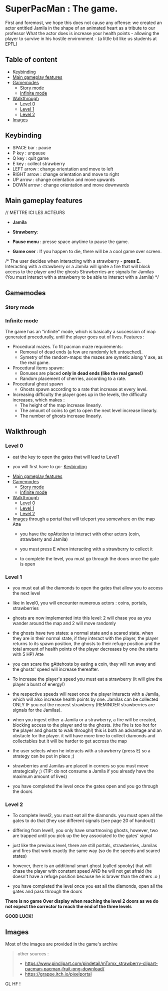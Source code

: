 # SuperPacMan : The game.

First and foremost, we hope this does not cause any offense: we created an actor entitled Jamila in the shape of an animated heart as a tribute to our professor
What the actor does is increase your health points - allowing the player to survive in his hostile environment - (a little bit like us students at EPFL)


## Table of content
- [Keybinding](#keybinding)
- [Main gameplay features](#main-gameplay-features)
- [Gamemodes](#gamemodes)
  * [Story mode](#story-mode)
  * [Infinite mode](#infinite-mode)
- [Walkthrough](#walkthrough)
  * [Level 0](#level-0)
  * [Level 1](#level-1)
  * [Level 2](#level-2)
- [Images](#images)

## Keybinding

- SPACE bar : pause
- P key : unpause
- Q key : quit game
- E key : collect strawberry
- LEFT arrow : change orientation and move to left
- RIGHT arrow : change orientation and move to right
- UP arrow : change orientation and move upwards
- DOWN arrow : change orientation and move downwards

## Main gameplay features

// METTRE ICI LES ACTEURS 
- **Jamila** 


- **Strawberry**: 


- **Pause menu** : presse space anytime to pause the game. 


- **Game over** : If you happen to die, there will be a cool game over screen.

/*
The user decides when interacting with a strawberry - **press E.** 
Interacting with a strawberry or a Jamila will ignite a fire that will block access to the player and the ghosts
Strawberries are signals for Jamilas (You must interact with a strawberry to be able to interact with a Jamila)
*/

## Gamemodes

### Story mode

### Infinite mode

The game has an "infinite" mode, which is basically a succession of map generated procedurally, until the player goes out of lives. 
Features : 
- Procedural mazes. To fit pacman maze requirements: 
  - Removal of dead ends (a few are randomly left untouched).
  - Symetry of the random-maps: the mazes are symetic along Y axe, as the real game. 
- Procedural items spawn:
  - Bonuses are placed **only in dead ends (like the real game!)**
  - Random placement of cherries, according to a rate. 
- Procedural ghost spawn
  - Ghosts spawn according to a rate that increase at every level. 
- Increasing difficulty the player goes up in the levels, the difficulty increases, which makes : 
  - The height of the map increase linearly. 
  - The amount of coins to get to open the next level increase linearly.
  - The number of ghosts increase linearly. 

## Walkthrough

### Level 0
  
  * eat the key to open the gates that will lead to Level1
 
  * you will first have to go- [Keybinding](#keybinding)
- [Main gameplay features](#main-gameplay-features)
- [Gamemodes](#gamemodes)
  * [Story mode](#story-mode)
  * [Infinite mode](#infinite-mode)
- [Walkthrough](#walkthrough)
  * [Level 0](#level-0)
  * [Level 1](#level-1)
  * [Level 2](#level-2)
- [Images](#images)
 through a portal that will teleport you somewhere on the map
 Atte
  * you have the opAttetion to interact with other actors (coin, strawberry and Jamila)
 
  * you must press E when interacting with a strawberry to collect it
 
  * to complete the level, you must go through the doors once the gate is open


### Level 1
 
* you must eat all the diamonds to open the gates that allow you to access the next level
 
* like in level0, you will encounter numerous actors : coins, portals, strawberries
 
* ghosts are now implemented into this level: 2 will chase you as you wander around the map and 2 will move randomly
 
* the ghosts have two states: a normal state and a scared state. when they are in their normal state, if they interact with the player, the player returns to its spawn position, the ghosts to their refuge position and the total amount of health points of the player decreases by one (he starts with 5 HP)
 Atte
* you can scare the gAttehosts by eating a coin, they will run away and the ghosts' speed will increase thereafter. 

* To increase the player's speed you must eat a strawberry (it will give the player a burst of energy!)

* the respective speeds will reset once the player interacts with a Jamila, which will also increase health points by one. Jamilas can be collected ONLY IF you eat the nearest strawberry (REMINDER strawberries are signals for the Jamilas). 
 
* when you ingest either a Jamila or a strawberry, a fire will be created, blocking access to the player and to the ghosts. (the fire is too hot for the player and ghosts to walk through!) this is both an advantage and an obstacle for the player. 
it will have more time to collect diamonds and collectables but it will be harder to get accross the map
 
* the user selects when he interacts with a strawberry (press E) so a strategy can be put in place ;)
 
* strawberries and Jamilas are placed in corners so you must move strategically ;) (TIP: do not consume a Jamila if you already have the maximum amount of lives)
 
* you have completed the level once the gates open and you go through the doors
 
 
### Level 2


* To complete level2, you must eat all the diamonds. you must open all the gates to do that (they use different signals (see page 20 of handout))

* differing from level1, you only have smartmoving ghosts, however, two are trapped until you pick up the key associated to the gates' signal

* just like the previous level, there are still portals, strawberries, Jamilas and fires that work exactly the same way (so do the speeds and scared states)

* however, there is an additional smart ghost (called spooky) that will chase the player with constant speed AND he will not get afraid (he doesn't have a refuge position because he is braver than the others :o )

* you have completed the level once you eat all the diamonds, open all the gates and pass through the doors

**There is no game Over display when reaching the level 2 doors as we do not expect the corrector to reach the end of the three levels**
 
 __GOOD LUCK!__
 



## Images

Most of the images are provided in the game's archive
> other sources : 
>* https://www.pinclipart.com/pindetail/mTxmx_strawberry-clipart-pacman-pacman-fruit-png-download/
>* https://grappe.itch.io/pixelportal

GL HF !
